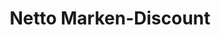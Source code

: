 ---
title: "Netto Marken-Discount"
url: /rheda-wiedenbrueck/netto-marken-discount/
shop: Supermarkt
---